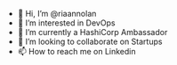 - 👋 Hi, I’m @riaannolan
- 👀 I’m interested in DevOps
- 🌱 I’m currently a HashiCorp Ambassador
- 💞️ I’m looking to collaborate on Startups
- 📫 How to reach me on Linkedin

<!---
riaannolan/riaannolan is a ✨ special ✨ repository because its `README.md` (this file) appears on your GitHub profile.
You can click the Preview link to take a look at your changes.
--->
